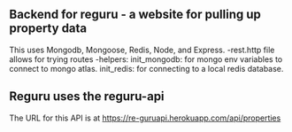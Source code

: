 ## Backend for reguru - a website for pulling up property data 

This uses Mongodb, Mongoose, Redis, Node, and Express. 
-rest.http file allows for trying routes
-helpers:
  init_mongodb: for mongo env variables to connect to mongo atlas. 
  init_redis: for connecting to a local redis database.  

## Reguru uses the reguru-api 
  The URL for this API is at https://re-guruapi.herokuapp.com/api/properties
  